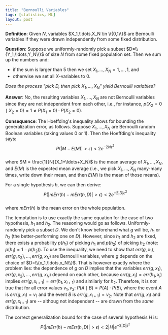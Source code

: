 ```yaml
---
title: "Bernoulli Variables"
tags: [statistics, ML]
layout: post
---
```


__Definition__:
Given $N$, variables $X_1,\ldots,X_N \in \\{0,1\\}$ are Bernoulli variables if they were drawn independently from some fixed distribution.

__Question__:
Suppose we uniformly-randomly pick a subset $D=\\{Y_1,\ldots,Y_N\\}$ of size $N$ from some fixed population set.
Then we sum up the numbers and:
- if the sum is larger than 5 then we set $X_1,\ldots,X_N = 1,\ldots,1$, and
- otherwise we set all $X$-variables to 0.

_Does the process "pick $D$, then pick $X_1,\ldots,X_N$" yield Bernoulli variables?_

__Answer__:
No, the resulting variables $X_1,\ldots,X_N$ are not Bernoulli variables
since they are not independent from each other,
i.e.,
for instance, $p(X_2=0 \mid X_2=0) = 1 \neq P(X_1=0) \cdot P(X_2=0)$.

__Consequence__:
The Hoeffding's inequality allows for bounding the generalization error, as follows.
Suppose $X_1,...,X_N$ are Bernoulli random Boolean variables (taking values 0 or 1).
Then the Hoeffding's inequality says:
<br/>
$$
P(|M - E(M)| > \epsilon) < 2 e^{-2N\epsilon^2}
$$
<br/>
where $M = \frac{1}{N}(X_1+\ldots+X_N)$ is the mean average of $X_1,\ldots,X_N$, and $E(M)$ is the expected mean average
(i.e., we pick $X_1,\ldots,X_N$ many-many times, write down their mean, and then $E(M)$ is the mean of those means).

For a single hypothesis $h$, we can then derive:
<br/>
$$
P(|mErr(h) - mErr(h,D)| > \epsilon) < 2 e^{-2|D|\epsilon^2}
$$
<br/>
where $mErr(h)$ is the mean error on the whole population.

The temptation is to use exactly the same equation for the case of two hypothesis, $h_1$ and $h_2$.
The reasoning would go as follows.
Uniformly-randomly pick a subset $D$.
We don't know beforehand what $g$ will be, $h_1$ or $h_2$ (the better-performing one on $D$).
However, since $h_1$ and $h_2$ are fixed, there exists a probability $p(h_1)$ of picking $h_1$ and $p(h_2)$ of picking $h_2$ (note: $p(h_1) = 1-p(h_2)$).
To use the inequality,
we need to show that $err(g,x_1),err(g,x_2),\ldots,err(g,x_N)$ are Bernoulli variables,
where $g$ depends on the choice of $D=\\{x_1,\ldots,x_N\\}$.
That is however exactly where the problem lies:
the dependence of $g$ on $D$ implies that the variables
$err(g,x_1), err(g,x_2), \ldots,err(g,x_N)$ depend on each other,
because $err(g,x_i) = err(h_1,x_i)$ implies $err(g,x_{i+1}) = err(h_1,x_{i+1})$ and similarly for $h_2$.
Therefore, it is _not_ true that for all error values $v_1,v_2$:
$P(A \mid B) = P(A) \cdot P(B)$,
where the event $A$ is $err(g,x_i)=v_1$ and the event $B$ is $err(g,x_{i+1})=v_2$.
Note that $err(g,x_i)$ and $err(g,x_{i+1})$ are -- althoug not independent -- are drawn from the _same_ distribution.

The correct generalization bound for the case of several hypothesis $H$ is:
<br/>
$$
P(|mErr(h) - mErr(h,D)| > \epsilon) < 2 |H| e^{-2|D|\epsilon^2}
$$
<br/>

